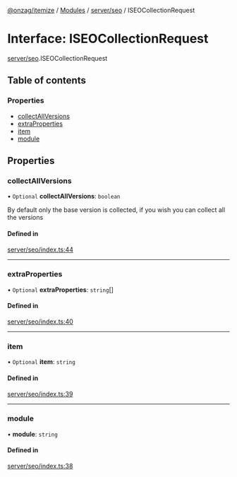 [@onzag/itemize](../README.md) / [Modules](../modules.md) / [server/seo](../modules/server_seo.md) / ISEOCollectionRequest

# Interface: ISEOCollectionRequest

[server/seo](../modules/server_seo.md).ISEOCollectionRequest

## Table of contents

### Properties

- [collectAllVersions](server_seo.ISEOCollectionRequest.md#collectallversions)
- [extraProperties](server_seo.ISEOCollectionRequest.md#extraproperties)
- [item](server_seo.ISEOCollectionRequest.md#item)
- [module](server_seo.ISEOCollectionRequest.md#module)

## Properties

### collectAllVersions

• `Optional` **collectAllVersions**: `boolean`

By default only the base version is collected, if you wish you can collect all the versions

#### Defined in

[server/seo/index.ts:44](https://github.com/onzag/itemize/blob/f2db74a5/server/seo/index.ts#L44)

___

### extraProperties

• `Optional` **extraProperties**: `string`[]

#### Defined in

[server/seo/index.ts:40](https://github.com/onzag/itemize/blob/f2db74a5/server/seo/index.ts#L40)

___

### item

• `Optional` **item**: `string`

#### Defined in

[server/seo/index.ts:39](https://github.com/onzag/itemize/blob/f2db74a5/server/seo/index.ts#L39)

___

### module

• **module**: `string`

#### Defined in

[server/seo/index.ts:38](https://github.com/onzag/itemize/blob/f2db74a5/server/seo/index.ts#L38)
